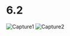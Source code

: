 # 6.2
![Capture1](https://user-images.githubusercontent.com/118763065/220017113-784370c7-4c1a-485a-b215-7e75ae4ee437.PNG)
![Capture2](https://user-images.githubusercontent.com/118763065/220017117-6090b8f3-83a8-42af-8be3-086c6d9559b7.PNG)
